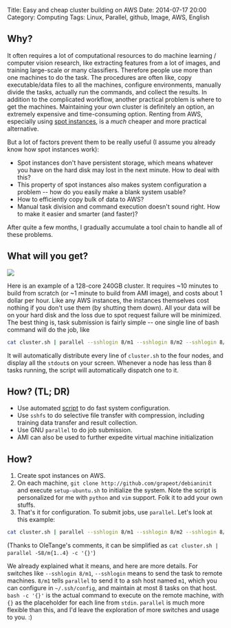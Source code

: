 Title: Easy and cheap cluster building on AWS
Date: 2014-07-17 20:00
Category: Computing
Tags: Linux, Parallel, github, Image, AWS, English

## Why?

It often requires a lot of computational resources to do machine learning / computer vision research, like extracting features from a lot of images, and training large-scale or many classifiers. 
Therefore people use more than one machines to do the task.
The procedures are often like, copy executable/data files to all the machines, configure environments, manually divide the tasks, actually run the commands, and collect the results.
In addition to the complicated workflow, another practical problem is where to get the machines.
Maintaining your own cluster is definitely an option, an extremely expensive and time-consuming option.
Renting from AWS, especially using [spot instances](http://aws.amazon.com/ec2/purchasing-options/spot-instances/), is a *much* cheaper and more practical alternative.

But a lot of factors prevent them to be really useful (I assume you already know how spot instances work):

* Spot instances don't have persistent storage, which means whatever you have on the hard disk may lost in the next minute. How to deal with this?
* This property of spot instances also makes system configuration a problem -- how do you easily make a blank system usable?
* How to efficiently copy bulk of data to AWS?
* Manual task division and command execution doesn't sound right. How to make it easier and smarter (and faster)?

After quite a few months, I gradually accumulate a tool chain to handle all of these problems.

## What will you get?

<img style="max-width: 100%" src="/images/AWS_htop.png" />

Here is an example of a 128-core 240GB cluster.
It requires ~10 minutes to build from scratch (or ~1 minute to build from AMI image), and costs about 1 dollar per hour.
Like any AWS instances, the instances themselves cost nothing if you don't use them (by shutting them down).
All your data will be on your hard disk and the loss due to spot request failure will be minimized.
The best thing is, task submission is fairly simple -- one single line of bash command will do the job, like

``` bash
cat cluster.sh | parallel --sshlogin 8/m1 --sshlogin 8/m2 --sshlogin 8/m3 --sshlogin 8/m4 bash -c '{}'
```

It will automatically distribute every line of `cluster.sh` to the four nodes, and display all the `stdout`s on your screen.
Whenever a node has less than 8 tasks running, the script will automatically dispatch one to it.

## How? (TL; DR)

* Use automated [script](https://github.com/grapeot/debianinit) to do fast system configuration.
* Use `sshfs` to do selective file transfer with compression, including training data transfer and result collection. 
* Use GNU `parallel` to do job submission.
* AMI can also be used to further expedite virtual machine initialization

## How?

1. Create spot instances on AWS.
2. On each machine, `git clone http://github.com/grapeot/debianinit` and execute `setup-ubuntu.sh` to initialize the system. Note the script is personalized for me with `python` and `vim` support. Folk it to add your own stuffs.
3. That's it for configuration. To submit jobs, use `parallel`. 
Let's look at this example:

``` bash
cat cluster.sh | parallel --sshlogin 8/m1 --sshlogin 8/m2 --sshlogin 8/m3 --sshlogin 8/m4 bash -c '{}'
```

(Thanks to OleTange's comments, it can be simplified as `cat cluster.sh | parallel -S8/m{1..4} -c '{}'`)

We already explained what it means, and here are more details.
For switches like `--sshlogin 8/m1`, `--sshlogin` means to send the task to remote machines. 
`8/m1` tells `parallel` to send it to a ssh host named `m1`, which you can configure in `~/.ssh/config`, and maintain at most 8 tasks on that host.
`bash -c '{}'` is the actual command to execute on the remote machine, with `{}` as the placeholder for each line from `stdin`.
`parallel` is much more flexible than this, and I'd leave the exploration of more switches and usage to you. :)

